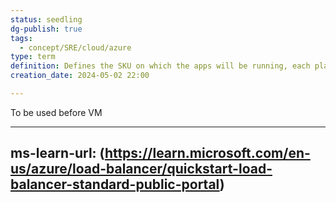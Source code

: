 ```yaml
---
status: seedling
dg-publish: true
tags:
  - concept/SRE/cloud/azure
type: term
definition: Defines the SKU on which the apps will be running, each plan belongs to one region
creation_date: 2024-05-02 22:00

---
```


To be used before VM 

---
ms-learn-url: (https://learn.microsoft.com/en-us/azure/load-balancer/quickstart-load-balancer-standard-public-portal)
---

